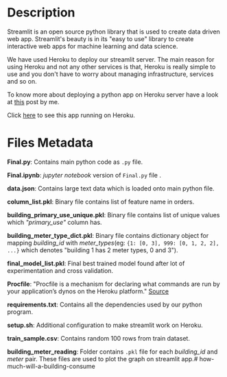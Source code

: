 

# Description

 Streamlit is an open source python library that is used to create data driven web app. Streamlit's beauty is in its "easy to use" library to create interactive web apps for machine learning and data science.

We have used Heroku to deploy our streamlit server. The main reason for using Heroku and not any other services is that, Heroku is really simple to use and you don't have to worry about managing infrastructure, services and so on.

To know more about deploying a python app on Heroku server have a look at [this](https://martian1231-py.medium.com/ashrae-great-energy-predictor-iii-a-machine-learning-self-case-study-5c9e9d0ea11d) post by me.

Click [here](https://ashrae-great-energy-predictor.herokuapp.com/) to see this app running on Heroku.

# Files Metadata

**Final.py**: Contains main python code as `.py` file.

**Final.ipynb**:  _jupyter_ _notebook_ version of `Final.py` file .

**data.json**: Contains large text data which is loaded onto main python file.

**column_list.pkl**: Binary file contains list of feature name in orders.

**building_primary_use_unique.pkl**: Binary file contains list of unique values which _"primary_use"_ column has.

**building_meter_type_dict.pkl**: Binary file contains dictionary object for mapping _building_id_ with _meter\_types_(eg: `{1: [0, 3], 999: [0, 1, 2, 2], ...}` which denotes "building 1 has 2 meter types, 0 and 3").

**final_model_list.pkl**: Final best trained model found after lot of experimentation and cross validation.

**Procfile**: "Procfile is a mechanism for declaring what commands are run by your application’s dynos on the Heroku platform." [Source](https://stackoverflow.com/questions/16128395/what-is-procfile-and-web-and-worker)

**requirements.txt**: Contains all the dependencies used by our python program.

**setup.sh**: Additional configuration to make streamlit work on Heroku.

**train_sample.csv**: Contains random 100 rows from train dataset.

**building_meter_reading**: Folder contains `.pkl` file for each _building_id_ and _meter_ pair. These files are used to plot the graph on streamlit app.# how-much-will-a-building-consume
